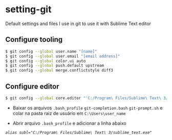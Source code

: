 # setting-git

Default settings and files I use in git to use it with Sublime Text editor

## Configure tooling

```sh
$ git config --global user.name "[name]"
$ git config --global user.email "[email address]"
$ git config --global color.ui auto
$ git config --global push.default upstream
$ git config --global merge.conflictstyle diff3
```

## Configure editor

```sh
$ git config --global core.editor "'C:/Program\ Files/Sublime\ Text\ 3/sublime_text.exe' -n -w"
```

* Baixar os arquivos `.bash_profile` `git-completion.bash` `git-prompt.sh` e colar na pasta raiz de usuário em `C:\Users\user_name`

* Abrir arquivo `.bash_profile` e adicionar a linha abaixo

*`alias subl="C:/Program\ Files/Sublime\ Text\ 3/sublime_text.exe"`*

